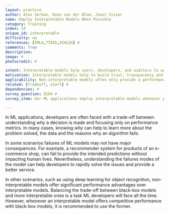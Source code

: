 ```yaml
---
layout: practice
author: Alex Serban, Koen van der Blom, Joost Visser
name: Employ Interpretable Models When Possible
category: Training
index: 14
unique_id: interpretable
difficulty: na
references: [IMLG,TTAID,AIHLEG] #
comments: True
description:
image: #
photocredit: #

intent: Interpretable models help users, developers, and auditors to understand and account for the results of ML applications. #
motivation: Interpretable models help to build trust, transparency and auditability of ML applications. Moreover, they help application developers to understand the decisions, learn more about the problems solved and understand the data.  #
applicability: Non-interpretable models often only provide a performance gain over interpretable alternatives. Whenever possible, it is recommended to use interpretable models over non-interpretable, black-box models even though small performance benefits are sacrificed. #
related: [tradeoff, alert] #
dependencies: #
survey_question: Q104 #
survey_item: Our ML applications employ interpretable models whenever possible.

---
```


In ML applications, developers are often faced with a trade-off between understanding *why* a decision is made and focusing only on performance metrics.
In many cases, knowing *why* can help to learn more about the problem solved, the data and the reasons why an algorithm fails.

In some scenarios failures of ML models may not have major consequences.
For example, a recommender system for products of an e-commerce shop, can fail to provide the intended predictions without impacting human lives.
Nevertheless, understanding the failures modes of the model can help developers to rapidly solve the issues and provide a better service.

In other scenarios, such as using deep learning for object recognition, non-interpretable models offer significant performance advantages over interpretable models.
Balancing the trade-off between black-box models and more interpretable ones is a task ML developers will face all the time.
However, whenever an interpretable model offers competitive performance with black-box models, it is recommended to use the former.
